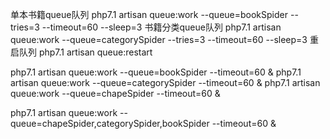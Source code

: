 单本书籍queue队列
php7.1 artisan queue:work --queue=bookSpider --tries=3 --timeout=60 --sleep=3
书籍分类queue队列
php7.1 artisan queue:work --queue=categorySpider --tries=3 --timeout=60 --sleep=3
重启队列
php7.1 artisan queue:restart







php7.1 artisan queue:work --queue=bookSpider  --timeout=60  &
php7.1 artisan queue:work --queue=categorySpider  --timeout=60 & 
php7.1 artisan queue:work --queue=chapeSpider  --timeout=60 &




php7.1 artisan queue:work --queue=chapeSpider,categorySpider,bookSpider  --timeout=60 &